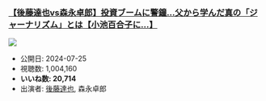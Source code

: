 ### [【後藤達也vs森永卓郎】投資ブームに警鐘…父から学んだ真の「ジャーナリズム」とは【小池百合子に...】](https://www.youtube.com/watch?v=qWE1MsRmb7k)
[![](https://img.youtube.com/vi/qWE1MsRmb7k/sddefault.jpg)](https://www.youtube.com/watch?v=qWE1MsRmb7k)
-   公開日: 2024-07-25
-   視聴数: 1,004,160
-   **いいね数: 20,714**
-   出演者: [後藤達也](/rehacq_fan/people/後藤達也 "wikilink"), 森永卓郎
